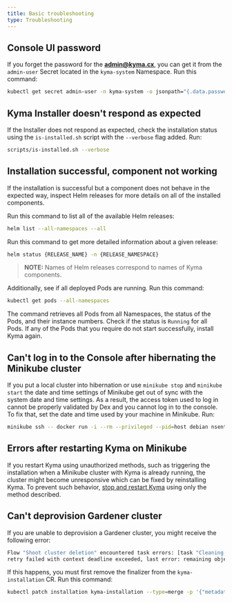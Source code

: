 ```yaml
---
title: Basic troubleshooting
type: Troubleshooting
---
```


## Console UI password

If you forget the password for the **admin@kyma.cx**, you can get it from the `admin-user` Secret located in the `kyma-system` Namespace. Run this command:

```bash
kubectl get secret admin-user -n kyma-system -o jsonpath="{.data.password}" | base64 --decode
```

## Kyma Installer doesn't respond as expected

If the Installer does not respond as expected, check the installation status using the `is-installed.sh` script with the `--verbose` flag added. Run:

```bash
scripts/is-installed.sh --verbose
```

## Installation successful, component not working

If the installation is successful but a component does not behave in the expected way, inspect Helm releases for more details on all of the installed components.

Run this command to list all of the available Helm releases:

```bash
helm list --all-namespaces --all
```

Run this command to get more detailed information about a given release:

```bash
helm status {RELEASE_NAME} -n {RELEASE_NAMESPACE}
```

>**NOTE:** Names of Helm releases correspond to names of Kyma components.


Additionally, see if all deployed Pods are running. Run this command:

```bash
kubectl get pods --all-namespaces
```

The command retrieves all Pods from all Namespaces, the status of the Pods, and their instance numbers. Check if the status is `Running` for all Pods. If any of the Pods that you require do not start successfully, install Kyma again.

## Can't log in to the Console after hibernating the Minikube cluster

If you put a local cluster into hibernation or use `minikube stop` and `minikube start` the date and time settings of Minikube get out of sync with the system date and time settings. As a result, the access token used to log in cannot be properly validated by Dex and you cannot log in to the console. To fix that, set the date and time used by your machine in Minikube. Run:

```bash
minikube ssh -- docker run -i --rm --privileged --pid=host debian nsenter -t 1 -m -u -n -i date -u $(date -u +%m%d%H%M%Y)
```

## Errors after restarting Kyma on Minikube

If you restart Kyma using unauthorized methods, such as triggering the installation when a Minikube cluster with Kyma is already running, the cluster might become unresponsive which can be fixed by reinstalling Kyma.
To prevent such behavior, [stop and restart Kyma](#installation-install-kyma-locally-stop-and-restart-kyma-without-reinstalling) using only the method described.

## Can't deprovision Gardener cluster

If you are unable to deprovision a Gardener cluster, you might receive the following error:

```bash
Flow "Shoot cluster deletion" encountered task errors: [task "Cleaning extended API groups" failed: 1 error occurred:
retry failed with context deadline exceeded, last error: remaining objects are still present: [*v1beta1.CustomResourceDefinition /installations.installer.kyma-project.io]
```

If this happens, you must first remove the finalizer from the `kyma-installation` CR. Run this command: 

```bash
kubectl patch installation kyma-installation --type=merge -p '{"metadata":{"finalizers":null}}'
```
